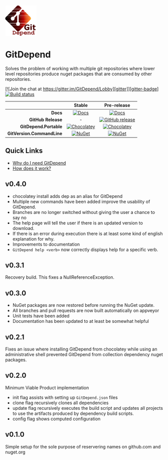 ![Icon][icon]

# GitDepend

Solves the problem of working with multiple git repositories where lower level repositories produce nuget packages that are consumed by other repositories.

[![Join the chat at https://gitter.im/GitDepend/Lobby][gitter]][gitter-badge]
[![Build status][appveyor-badge]][appveyor]

|                            |                Stable               |                 Pre-release               |
| -------------------------: | :---------------------------------: | :---------------------------------------: |
|                  **Docs**  |     [![Docs][docs-badge]][docs]     |    [![Docs][docs-pre-badge]][docs-pre]    |
|        **GitHub Release**  |                 -                   | [![GitHub release][gh-rel-badge]][gh-rel] |
|    **GitDepend.Portable**  | [![Chocolatey][choco-badge]][choco] |   [![Chocolatey][choco-pre-badge]][choco] |
| **GitVersion.CommandLine** |     [![NuGet][gdc-badge]][gdc]      |       [![NuGet][gdc-pre-badge]][gdc]      |


## Quick Links

* [Why do I need GitDepend](http://gitdepend.readthedocs.io/en/latest/why.html)
* [How does it work?](http://gitdepend.readthedocs.io/en/latest/usage_example.html)

## v0.4.0
* chocolatey install adds dep as an alias for GitDepend
* Multiple new commands have been added improve the usability of GitDepend.
* Branches are no longer switched without giving the user a chance to say no
* The help page will tell the user if there is an updated version to download.
* If there is an error during execution there is at least some kind of english explanation for why.
* Improvements to documentation
* `GitDepend help <verb>` now correctly displays help for a specific verb.

## v0.3.1
Recovery build. This fixes a NullReferenceException.

## v0.3.0
* NuGet packages are now restored before running the NuGet update.
* All branches and pull requests are now built automatically on appveyor
* Unit tests have been added
* Documentation has been updated to at least be somewhat helpful

## v0.2.1
Fixes an issue where installing GitDepend from chocolatey while using an administrative shell prevented GitDepend from
collection dependency nuget packages.

## v0.2.0
Minimum Viable Product implementation

* init flag assists with setting up `GitDepend.json` files
* clone flag recursively clones all dependencies
* update flag recursively executes the build script and updates all projects to use the artifacts produced by dependency build scripts.
* config flag shows computed configuration

## v0.1.0
Simple setup for the sole purpose of reservering names on github.com and nuget.org

[icon]:            https://raw.githubusercontent.com/GitDepend/GitDepend/master/docs/img/gitdependsmall.png
[gitter]:          https://badges.gitter.im/GitDepend/Lobby.svg
[gitter-badge]:    https://gitter.im/GitDepend/Lobby?utm_source=badge&utm_medium=badge&utm_campaign=pr-badge&utm_content=badge
[appveyor]:        https://ci.appveyor.com/project/gitdepend/gitdepend/branch/develop
[appveyor-badge]:  https://ci.appveyor.com/api/projects/status/github/gitdepend/GitDepend?branch=develop&svg=true
[docs]:            http://gitdepend.readthedocs.org/en/stable/
[docs-badge]:      https://readthedocs.org/projects/gitdepend/badge/?version=stable
[docs-pre]:        http://gitdepend.readthedocs.org/en/latest/
[docs-pre-badge]:  https://readthedocs.org/projects/gitdepend/badge/?version=latest
[gh-rel]:          https://github.com/gitdepend/GitDepend/releases/latest
[gh-rel-badge]:    https://img.shields.io/github/release/gitdepend/gitdepend.svg
[choco]:           https://chocolatey.org/packages/GitDepend.Portable
[choco-badge]:     https://img.shields.io/chocolatey/v/gitepend.portable.svg
[choco-pre-badge]: https://img.shields.io/chocolatey/vpre/gitdepend.portable.svg
[gdc]:             https://www.nuget.org/packages/GitDepend.CommandLine
[gdc-badge]:       https://img.shields.io/nuget/v/GitDepend.CommandLine.svg
[gdc-pre-badge]:   https://img.shields.io/nuget/vpre/GitDepend.CommandLine.svg
